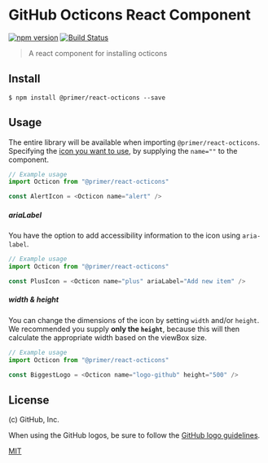 # GitHub Octicons React Component

[![npm version](https://img.shields.io/npm/v/%40primer%2Freact-octicons.svg)](https://www.npmjs.org/package/%40primer%2Freact-octicons)
[![Build Status](https://travis-ci.org/primer/octicons.svg?branch=master)](https://travis-ci.org/primer/octicons)

> A react component for installing octicons

## Install

```
$ npm install @primer/react-octicons --save
```

## Usage

The entire library will be available when importing `@primer/react-octicons`. Specifying the [icon you want to use][octicons], by supplying the `name=""` to the component.

```js
// Example usage
import Octicon from "@primer/react-octicons"

const AlertIcon = <Octicon name="alert" />
```

##### ariaLabel

You have the option to add accessibility information to the icon using `aria-label`.

```js
// Example usage
import Octicon from "@primer/react-octicons"

const PlusIcon = <Octicon name="plus" ariaLabel="Add new item" />
```


##### width & height

You can change the dimensions of the icon by setting `width` and/or `height`. We recommended you supply **only the `height`**, because this will then calculate the appropriate width based on the viewBox size.

```js
// Example usage
import Octicon from "@primer/react-octicons"

const BiggestLogo = <Octicon name="logo-github" height="500" />
```

## License

(c) GitHub, Inc.

When using the GitHub logos, be sure to follow the [GitHub logo guidelines](https://github.com/logos).

[MIT](./LICENSE)  

[octicons]: https://octicons.github.com/
[primer]: https://github.com/primer/primer
[docs]: http://primercss.io/
[npm]: https://www.npmjs.com/
[install-npm]: https://docs.npmjs.com/getting-started/installing-node
